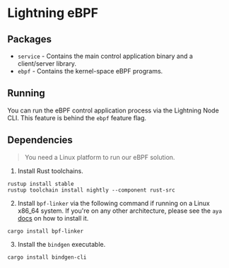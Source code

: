# Lightning eBPF

## Packages

- `service` - Contains the main control application binary and a client/server library. 
- `ebpf` - Contains the kernel-space eBPF programs.

## Running

You can run the eBPF control application process via the Lightning Node CLI.
This feature is behind the `ebpf` feature flag.

## Dependencies

> You need a Linux platform to run our eBPF solution.

1. Install Rust toolchains.

```
rustup install stable
rustup toolchain install nightly --component rust-src
```

2. Install `bpf-linker` via the following command if running on a Linux x86_64 system.
If you're on any other architecture, please see the `aya` [docs](https://aya-rs.dev/book/start/development/) on how to install it.

```
cargo install bpf-linker
```

3. Install the `bindgen` executable.

```
cargo install bindgen-cli
```
